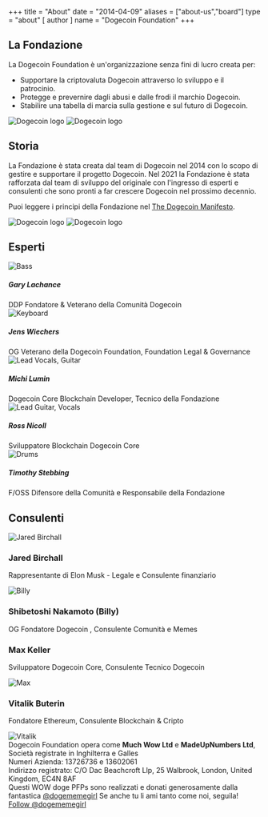 +++ title = "About"
date = "2014-04-09"
aliases = ["about-us","board"]
type = "about"
[ author ]
name = "Dogecoin Foundation"
+++

<section class="presentation">
<div class="left">

<div class="title">

## La Fondazione

  <div class="underline"></div>
</div>

<div class="description">
La Dogecoin Foundation è un'organizzazione senza fini di lucro creata per:

- Supportare la criptovaluta Dogecoin attraverso lo sviluppo e il patrocinio.
- Protegge e prevernire dagli abusi e dalle frodi il marchio Dogecoin.
- Stabilire una tabella di marcia sulla gestione e sul futuro di Dogecoin. 

</div>

<div class="mobile-logos">
<img class="dogegoin-light" src="/dogecoin-light.png" alt="Dogecoin logo">
<img class="dogegoin-dark" src="/dogecoin-dark.png" alt="Dogecoin logo">
</div>

<div class="title">

## Storia

<div class="underline"></div>
</div>

<div class="description">
La Fondazione è stata creata dal team di Dogecoin nel 2014 con lo scopo
di gestire e supportare il progetto Dogecoin. Nel 2021 la Fondazione è stata
rafforzata dal team di sviluppo del originale con l'ingresso di esperti e consulenti
che sono pronti a far crescere Dogecoin nel prossimo decennio.

Puoi leggere i principi della Fondazione nel [The Dogecoin Manifesto](/manifesto).

</div>
</div>
<div class="right">
<img class="dogegoin-light" src="/dogecoin-light.png" alt="Dogecoin logo">
<img class="dogegoin-dark" src="/dogecoin-dark.png" alt="Dogecoin logo">
</div>
</section>

<section class="board">
  <div>

## Esperti

  <div class="underline"></div>

  <div class="members">
  <div class="member">
  <img title='Bass' src="/gary.png"/>
  <h5>Gary Lachance</h5>
  DDP Fondatore &  Veterano della Comunità Dogecoin
  </div>

  <div class="member">
  <img title='Keyboard' src="/jens.png"/>
  <h5>Jens Wiechers</h5>
  OG Veterano della Dogecoin Foundation, Foundation Legal & Governance
  </div>

  <div class="member">
  <img title='Lead Vocals, Guitar' src="/michi.png"/>
  <h5>Michi Lumin</h5>
  Dogecoin Core Blockchain Developer, Tecnico della Fondazione
  </div>

  <div class="member">
  <img title='Lead Guitar, Vocals' src="/ross.png"/>
  <h5>Ross Nicoll</h5>
  Sviluppatore Blockchain Dogecoin Core
  </div>

  <div class="member">
  <img title='Drums' src="/timothy.png"/>
  <h5>Timothy Stebbing</h5>
  F/OSS Difensore della Comunità e Responsabile della Fondazione
  </div>

  </div>
  </div>
</section>

<div class="advisors">
<div class="top"></div>
<div class="inner">
<div class="title">

## Consulenti

<div class="underline"></div>
</div>

<div class="members">

<div>
<img title='Jared Birchall' src="/jared.png"/>
</div>
<div>

### Jared Birchall

Rappresentante di Elon Musk - Legale e Consulente finanziario

</div>

<div>
<img title='Billy' src="/billy.png"/>
</div>
<div>

### Shibetoshi Nakamoto (Billy)

OG Fondatore Dogecoin , Consulente Comunità e Memes

</div>

<div>

### Max Keller

Sviluppatore Dogecoin Core, Consulente Tecnico Dogecoin

</div>
<div>
<img title='Max' src="/max.png"/>
</div>

<div>

### Vitalik Buterin

Fondatore Ethereum, Consulente Blockchain & Cripto

</div>
<div>
<img title='Vitalik' src="/vitalik.png"/>
</div>

</div>
</div>
<div class="bottom"></div>
</div>

<div class="company">
Dogecoin Foundation opera come <b>Much Wow Ltd</b> e
<b>MadeUpNumbers Ltd</b>, Società registrate in Inghilterra e Galles<br/>
Numeri Azienda: 13726736 e 13602061<br/>
Indirizzo registrato: C/O Dac Beachcroft Llp, 25 Walbrook, London, United Kingdom, EC4N 8AF
</div>

<div class="tweet">
Questi WOW doge PFPs sono realizzati e donati generosamente dalla fantastica
<a href="https://twitter.com/Dogememegirl">@dogememegirl</a> Se anche tu li ami
tanto come noi, seguila!
<a href="https://twitter.com/dogememegirl?ref_src=twsrc%5Etfw" class="twitter-follow-button" data-show-screen-name="false" data-show-count="false">Follow @dogememegirl</a><script async src="https://platform.twitter.com/widgets.js" charset="utf-8"></script>
</div>
